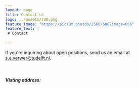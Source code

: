 ```yaml
---
layout: page
title: Contact us
logo: ../assets/TUD.png
feature_image: "https://picsum.photos/2560/600?image=866"
feature_text: |
 # Contact
  
---
```


If you're inquiring about open positions, send us an email at <s.e.verwer@tudelft.nl>.
<br/><br/><br/>
##### Visting address: 

